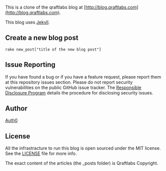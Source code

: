 This is a clone of the qraftlabs blog at [http://blog.qraftlabs.com](http://blog.qraftlabs.com).

This blog uses [Jekyll](https://github.com/mojombo/jekyll).


## Create a new blog post

	rake new_post["title of the new blog post"]


## Issue Reporting

If you have found a bug or if you have a feature request, please report them at this repository issues section. Please do not report security vulnerabilities on the public GitHub issue tracker. The [Responsible Disclosure Program](https://auth0.com/whitehat) details the procedure for disclosing security issues.

## Author

[Auth0](auth0.com)

## License

All the infrastracture to run this blog is open sourced under the MIT license. See the [LICENSE](LICENSE) file for more info.

The exact content of the articles (the _posts folder) is Qraftlabs Copyright.
